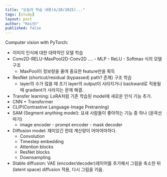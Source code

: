 ```yaml
---
title: "오늘의 학습 내용(4/20/2025)..."
tags: [study]
layout: post
author: "Keith"
published: false
---
```


Computer vision with PyTorch:
- 이미지 인식에 대한 대략적인 모델 학습
- Conv2D-RELU-MaxPool2D-Conv2D .... - MLP - ReLU - Softmax 식의 모델 구조
   - MaxPool이 정보량을 줄여 중요한 feature만을 획득
- ResNet (shortcut/residual (bypassed) path? 존재) 구조 학습
   - layer의 수가 많을 때 초기 layer의 output이 사라지거나 backward로 적용될 때 gradient가 사라지는 문제 해결.
- Transfer learning: LoRA처럼 기존 학습된 model에 새로운 인식 기능 추가.
- CNN + Transformer
- CLIP(Contrastive Language-Image Pretraining)
- SAM (Segment anything model): 요새 사람들이 좋아하는 기능 중 하나 (윤곽선 따기)
   - image encoder - prompt encoder - mask decoder
- Diffusion model: 재미있긴 한데 계산량이 어마어마하다.
    - Convolution
    - Timestep embedding
    - Attention blocks
    - ResNet blocks
    - Downsampling
- Stable diffusion: VAE (encoder/decoder)레이어를 추가해서 그림을 축소한 뒤 (latent space) diffusion 적용, 다시 그림을 키움.
